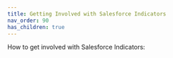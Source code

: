 ```yaml
---
title: Getting Involved with Salesforce Indicators
nav_order: 90
has_children: true
---
```


How to get involved with Salesforce Indicators: